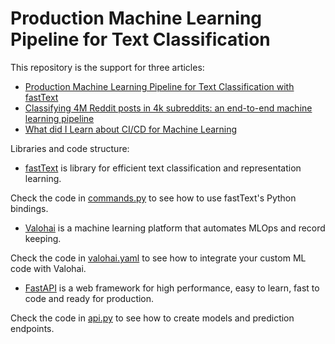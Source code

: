 # Production Machine Learning Pipeline for Text Classification

This repository is the support for three articles:
- [Production Machine Learning Pipeline for Text Classification with fastText](https://blog.valohai.com/production-machine-learning-pipeline-text-classification-fasttext)
- [Classifying 4M Reddit posts in 4k subreddits: an end-to-end machine learning pipeline](https://blog.valohai.com/machine-learning-pipeline-classifying-reddit-posts)
- [What did I Learn about CI/CD for Machine Learning](https://valohai.com/blog/cicd-for-machine-learning/)

Libraries and code structure:
- [fastText](https://fasttext.cc/) is library for efficient text classification and representation learning.

Check the code in [commands.py](https://github.com/arimbr/valohai-fasttext-example/blob/master/models/classification/commands.py) to see how to use fastText's Python bindings.
- [Valohai](https://valohai.com) is a machine learning platform that automates MLOps and record keeping.

Check the code in [valohai.yaml](https://github.com/arimbr/valohai-fasttext-example/blob/master/valohai.yaml) to see how to integrate your custom ML code with Valohai.
- [FastAPI](https://fastapi.tiangolo.com/) is a web framework for high performance, easy to learn, fast to code and ready for production.

Check the code in [api.py](https://github.com/arimbr/valohai-fasttext-example/blob/master/api.py) to see how to create models and prediction endpoints.
